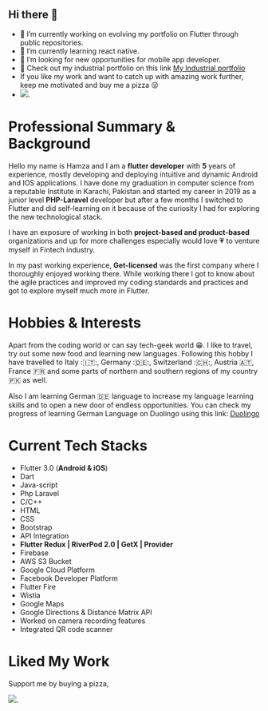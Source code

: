 ## Hi there 👋

- 🔭 I’m currently working on evolving my portfolio on Flutter through public repositories.
- 🌱 I’m currently learning react native.
- 🤔 I’m looking for new opportunities for mobile app developer.
- 🚀 Check out my industrial portfolio on this link [My Industrial portfolio](https://drive.google.com/file/d/1FHen06L_EGP6XNtG_5KwtsBsyoUqh2j6/view?usp=sharing)
- If you like my work and want to catch up with amazing work further, keep me motivated and buy me a pizza 😜
-  <a href="https://www.buymeacoffee.com/hamxss"><img src="https://img.buymeacoffee.com/button-api/?text=Buy me a pizza&emoji=🍕&slug=hamxss&button_colour=FFDD00&font_colour=000000&font_family=Cookie&outline_colour=000000&coffee_colour=ffffff" /></a>. 

# Professional Summary & Background

Hello my name is Hamza and I am a **flutter developer** with **5** years of experience, mostly developing and deploying intuitive and dynamic Android and IOS applications. I have done my graduation in computer science from a reputable Institute in Karachi, Pakistan and started my career in 2019 as a junior level **PHP-Laravel** developer but after a few months I switched to Flutter and did self-learning on it because of the curiosity I had for exploring the new technological stack.

I have an exposure of working in both **project-based and product-based** organizations and up for more challenges especially would love 💗 to venture myself in Fintech industry.

In my past working experience, **Get-licensed** was the first company where I thoroughly enjoyed working there. While working there I got to know about the agile practices and improved my coding standards and practices and got to explore myself much more in Flutter.

# Hobbies & Interests

Apart from the coding world or can say tech-geek world 😁. I like to travel, try out some new food and learning new languages. Following this hobby I have travelled to Italy :🇮🇹:, Germany :🇩🇪:, Switzerland :🇨🇭:, Austria 🇦🇹, France 🇫🇷 and some parts of northern and southern regions of my country 🇵🇰 as well. 

Also I am learning German 🇩🇪 language to increase my language learning skills and to open a new door of endless opportunities. You can check my progress of learning German Language on Duolingo using this link: [Duolingo](https://www.duolingo.com/profile/hamxxx?via=share_profile_link) 

# Current Tech Stacks

- Flutter 3.0 (**Android & iOS**)
- Dart
- Java-script
- Php Laravel
- C/C++
- HTML
- CSS
- Bootstrap
- API Integration
- **Flutter Redux | RiverPod 2.0 | GetX | Provider**
- Firebase
- AWS S3 Bucket
- Google Cloud Platform
- Facebook Developer Platform
- Flutter Fire
- Wistia
- Google Maps
- Google Directions & Distance Matrix API
- Worked on camera recording features
- Integrated QR code scanner

# Liked My Work

Support me by buying a pizza,

<a href="https://www.buymeacoffee.com/hamxss"><img src="https://img.buymeacoffee.com/button-api/?text=Buy me a pizza&emoji=🍕&slug=hamxss&button_colour=FFDD00&font_colour=000000&font_family=Cookie&outline_colour=000000&coffee_colour=ffffff" /></a>.



